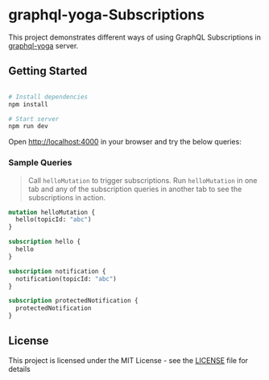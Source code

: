 # graphql-yoga-Subscriptions

This project demonstrates different ways of using GraphQL Subscriptions in [graphql-yoga](https://the-guild.dev/graphql/yoga-server) server.

## Getting Started

```bash

# Install dependencies
npm install

# Start server
npm run dev

```

Open [http://localhost:4000](http://localhost:4000) in your browser and try the below queries:

### Sample Queries

> Call `helloMutation` to trigger subscriptions. Run `helloMutation` in one tab and any of the subscription queries in another tab to see the subscriptions in action.

```graphql
mutation helloMutation {
  hello(topicId: "abc")
}

subscription hello {
  hello
}

subscription notification {
  notification(topicId: "abc")
}

subscription protectedNotification {
  protectedNotification
}
```

## License

This project is licensed under the MIT License - see the [LICENSE](LICENSE) file for details
